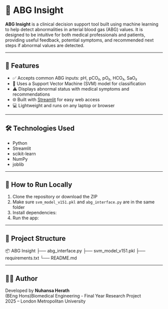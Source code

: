 # 🔬 ABG Insight

**ABG Insight** is a clinical decision support tool built using machine learning to help detect abnormalities in arterial blood gas (ABG) values. It is designed to be intuitive for both medical professionals and patients, providing useful feedback, potential symptoms, and recommended next steps if abnormal values are detected.

---

## 📌 Features

- ✅ Accepts common ABG inputs: pH, pCO₂, pO₂, HCO₃, SaO₂
- 🤖 Uses a Support Vector Machine (SVM) model for classification
- ⚠️ Displays abnormal status with medical symptoms and recommendations
- 🌐 Built with [Streamlit](https://streamlit.io) for easy web access
- 💻 Lightweight and runs on any laptop or browser

---

## 🛠 Technologies Used

- Python
- Streamlit
- scikit-learn
- NumPy
- joblib

---

## 🚀 How to Run Locally

1. Clone the repository or download the ZIP
2. Make sure `svm_model_v151.pkl` and `abg_interface.py` are in the same folder
3. Install dependencies:
4. Run the app:

---

## 📁 Project Structure
📦 ABG Insight
├── abg_interface.py
├── svm_model_v151.pkl
├── requirements.txt
└── README.md

---

## 👩‍⚕️ Author

Developed by **Nuhansa Herath**  
(BEng Hons)Biomedical Engineering - Final Year Research Project  
2025 – London Metropolitan University




